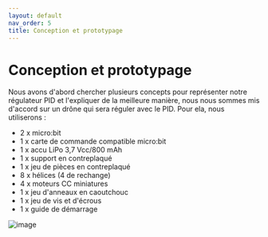 ```yaml
---
layout: default
nav_order: 5
title: Conception et prototypage
---
```


# Conception et prototypage
Nous avons d'abord chercher plusieurs concepts pour représenter notre régulateur PID et l'expliquer de la meilleure manière, nous nous sommes mis d'accord sur un drône qui sera réguler avec le PID. 
Pour ela, nous utiliserons : 
- 2 x micro:bit 
- 1 x carte de commande compatible micro:bit
- 1 x accu LiPo 3,7 Vcc/800 mAh
- 1 x support en contreplaqué
- 1 x jeu de pièces en contreplaqué
- 8 x hélices (4 de rechange)
- 4 x moteurs CC miniatures
- 1 x jeu d'anneaux en caoutchouc
- 1 x jeu de vis et d'écrous
- 1 x guide de démarrage
  
![image](https://github.com/user-attachments/assets/36503ce6-6d84-45f0-8a6f-6ad14e7c5200)

